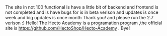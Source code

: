 The site in not 100 functional is  have a little bit of backend and frontend is not completed and is have bugs for is in beta verison and updates is once week and big updates is once month Thank you! and please run the 2.7 verison :) Hello! The Hecto Academy is a programation program ,the official site is https://github.com/HectoShop/Hecto-Academy . Bye!
